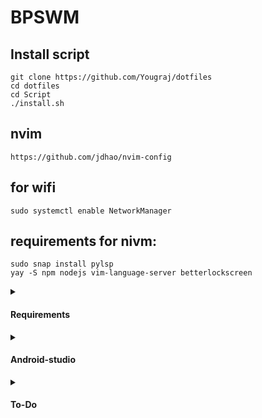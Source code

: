 # BPSWM




## Install script
```
git clone https://github.com/Yougraj/dotfiles
cd dotfiles
cd Script
./install.sh
```

## nvim
```
https://github.com/jdhao/nvim-config
```

## for wifi
```
sudo systemctl enable NetworkManager
````

## requirements for nivm:
```
sudo snap install pylsp
yay -S npm nodejs vim-language-server betterlockscreen
```
<details>
<summary><h4>Requirements</h4></summary>
xorg 
xorg-xinit 
bspwm-rounded-corners 
networkmanager 
iw 
wpa_supplicant 
dialog 
sxhkd 
tint2 
polybar-git 
alacritty\
brillo 
xwallpaper 
maim 
imagemagick 
dmenu 
arandr 
picom-git 
cava 
kitty 
ranger
</details>

<details>
<summary><h4>Android-studio</h4></summary>

## To run android-studio smothly
```
sudo _JAVA_AWT_WM_NONREPARENTING=1 android-studio
```
</details>
<details>
<summary><h4>To-Do</h4></summary>

- [ ] Making an automated script
- [ ] Theme script

</details>

